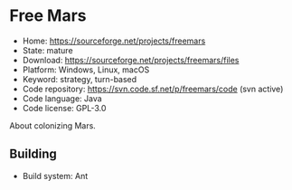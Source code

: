 # Free Mars

- Home: https://sourceforge.net/projects/freemars
- State: mature
- Download: https://sourceforge.net/projects/freemars/files
- Platform: Windows, Linux, macOS
- Keyword: strategy, turn-based
- Code repository: https://svn.code.sf.net/p/freemars/code (svn active)
- Code language: Java
- Code license: GPL-3.0

About colonizing Mars.

## Building

- Build system: Ant
